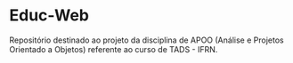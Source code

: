 # Educ-Web
Repositório destinado ao projeto da disciplina de APOO (Análise e Projetos Orientado a Objetos) referente ao curso de TADS - IFRN.
